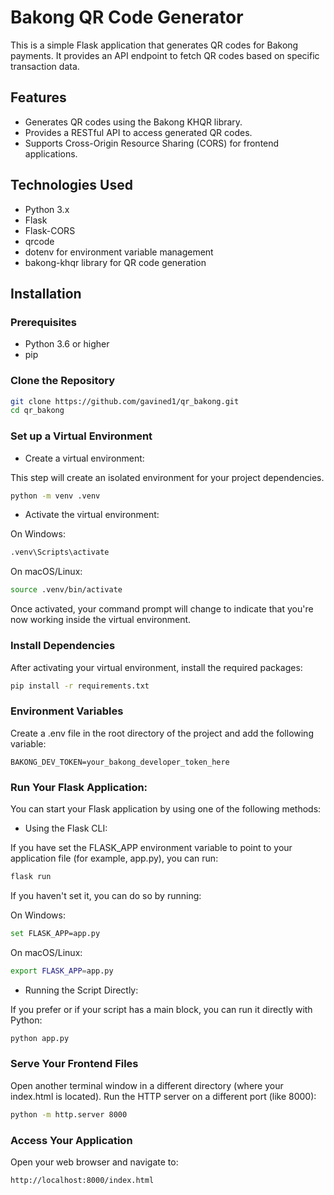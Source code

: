 # Bakong QR Code Generator

This is a simple Flask application that generates QR codes for Bakong payments. It provides an API endpoint to fetch QR codes based on specific transaction data.

## Features

- Generates QR codes using the Bakong KHQR library.
- Provides a RESTful API to access generated QR codes.
- Supports Cross-Origin Resource Sharing (CORS) for frontend applications.

## Technologies Used

- Python 3.x
- Flask
- Flask-CORS
- qrcode
- dotenv for environment variable management
- bakong-khqr library for QR code generation

## Installation

### Prerequisites

- Python 3.6 or higher
- pip

### Clone the Repository

```bash
git clone https://github.com/gavined1/qr_bakong.git
cd qr_bakong
```
### Set up a Virtual Environment

- Create a virtual environment:

This step will create an isolated environment for your project dependencies.
```bash
python -m venv .venv
```

- Activate the virtual environment:

On Windows:
```bash
.venv\Scripts\activate
```

On macOS/Linux:
```bash
source .venv/bin/activate
```

Once activated, your command prompt will change to indicate that you're now working inside the virtual environment.

### Install Dependencies
After activating your virtual environment, install the required packages:

```bash
pip install -r requirements.txt
```

### Environment Variables

Create a .env file in the root directory of the project and add the following variable:
```
BAKONG_DEV_TOKEN=your_bakong_developer_token_here
```

### Run Your Flask Application: 
You can start your Flask application by using one of the following methods:

- Using the Flask CLI:

If you have set the FLASK_APP environment variable to point to your application file (for example, app.py), you can run:
```bash
flask run
```
If you haven't set it, you can do so by running:

On Windows:
```bash
set FLASK_APP=app.py
```
On macOS/Linux:
```bash
export FLASK_APP=app.py
```

- Running the Script Directly:

If you prefer or if your script has a main block, you can run it directly with Python:
```bash
python app.py
```

### Serve Your Frontend Files

Open another terminal window in a different directory (where your index.html is located).
Run the HTTP server on a different port (like 8000):

```bash
python -m http.server 8000
```

### Access Your Application
Open your web browser and navigate to:
```bash
http://localhost:8000/index.html
```




